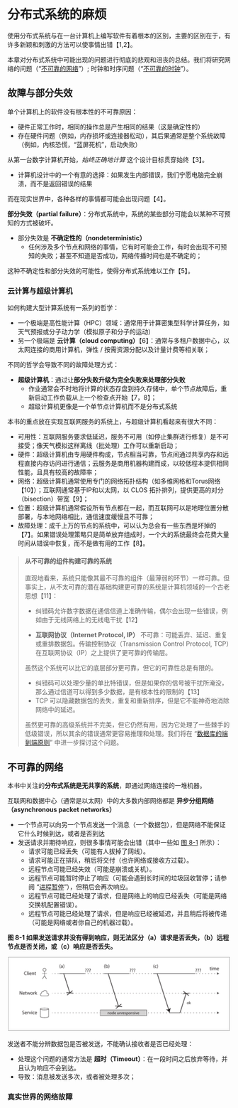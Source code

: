 # 分布式系统的麻烦

使用分布式系统与在一台计算机上编写软件有着根本的区别，主要的区别在于，有许多新颖和刺激的方法可以使事情出错【1,2】。

本章对分布式系统中可能出现的问题进行彻底的悲观和沮丧的总结。我们将研究网络的问题（“[不可靠的网络](#不可靠的网络)”）; 时钟和时序问题（“[不可靠的时钟](#不可靠的时钟)”）。



## 故障与部分失效

单个计算机上的软件没有根本性的不可靠原因：

- 硬件正常工作时，相同的操作总是产生相同的结果（这是确定性的）
- 存在硬件问题（例如，内存损坏或连接器松动），其后果通常是整个系统故障（例如，内核恐慌，“蓝屏死机”，启动失败）

从第一台数字计算机开始，*始终正确地计算* 这个设计目标贯穿始终【3】。

- 计算机设计中的一个有意的选择：如果发生内部错误，我们宁愿电脑完全崩溃，而不是返回错误的结果

而在现实世界中，各种各样的事情都可能会出现问题【4】。

**部分失效（partial failure）**：分布式系统中，系统的某些部分可能会以某种不可预知的方式被破坏。

- 部分失效是 **不确定性的（nondeterministic）**
  - 任何涉及多个节点和网络的事情，它有时可能会工作，有时会出现不可预知的失败；甚至不知道是否成功，网络传播时间也是不确定的；

这种不确定性和部分失效的可能性，使得分布式系统难以工作【5】。

### 云计算与超级计算机

如何构建大型计算系统有一系列的哲学：

- 一个极端是高性能计算（HPC）领域：通常用于计算密集型科学计算任务，如天气预报或分子动力学（模拟原子和分子的运动）
- 另一个极端是 **云计算（cloud computing）**【6】：通常与多租户数据中心，以太网连接的商用计算机，弹性 / 按需资源分配以及计量计费等相关联；

不同的哲学会导致不同的故障处理方式：

- **超级计算机**：通过让**部分失败升级为完全失败来处理部分失败**
  - 作业通常会不时地将计算的状态存盘到持久存储中，单个节点故障后，重新启动工作负载从上一个检查点开始【7，8】；
  - 超级计算机更像是一个单节点计算机而不是分布式系统

本书的重点放在实现互联网服务的系统上，与超级计算机看起来有很大不同：

- 可用性：互联网服务要求低延迟，服务不可用（如停止集群进行修复）是不可接受；像天气模拟这样离线（批处理）工作可以重新启动；
- 硬件：超级计算机由专用硬件构成，节点相当可靠，节点间通过共享内存和远程直接内存访问进行通信；云服务是商用机器构建而成，以较低程本提供相同性能，且具有较高的故障率；
- 网络：超级计算机通常使用专门的网络拓扑结构（如多维网格和Torus网络【10】）；互联网通常基于IP和以太网，以 CLOS 拓扑排列，提供更高的对分（bisection）带宽【9】；
- 位置：超级计算机通常假设所有节点都在一起，而互联网可以是地理位置分散部署，与本地网络相比，通信速度缓慢且不可靠；
- 故障处理：成千上万的节点的系统中，可以认为总会有一些东西是坏掉的【7】。如果错误处理策略只是简单放弃组成时，一个大的系统最终会花费大量时间从错误中恢复，而不是做有用的工作【8】。

> #### 从不可靠的组件构建可靠的系统
>
> 直观地看来，系统只能像其最不可靠的组件（最薄弱的环节）一样可靠。但事实上，从不太可靠的潜在基础构建更可靠的系统是计算机领域的一个古老思想【11】：
>
> - 纠错码允许数字数据在通信信道上准确传输，偶尔会出现一些错误，例如由于无线网络上的无线电干扰【12】
>
> - **互联网协议（Internet Protocol, IP）** 不可靠：可能丢弃、延迟、重复或重排数据包。传输控制协议（Transmission Control Protocol, TCP）在互联网协议（IP）之上提供了更可靠的传输层。
>
> 虽然这个系统可以比它的底层部分更可靠，但它的可靠性总是有限的。
>
> - 纠错码可以处理少量的单比特错误，但是如果你的信号被干扰所淹没，那么通过信道可以得到多少数据，是有根本性的限制的【13】
> - TCP 可以隐藏数据包的丢失，重复和重新排序，但是它不能神奇地消除网络中的延迟。
>
> 虽然更可靠的高级系统并不完美，但它仍然有用，因为它处理了一些棘手的低级错误，所以其余的错误通常更容易推理和处理。我们将在 “[数据库的端到端原则](./12_the_future.md#数据库的端到端原则)” 中进一步探讨这个问题。

## 不可靠的网络

本书中关注的**分布式系统是无共享的系统**，即通过网络连接的一堆机器。

互联网和数据中心（通常是以太网）中的大多数内部网络都是 **异步分组网络（asynchronous packet networks）**

- 一个节点可以向另一个节点发送一个消息（一个数据包），但是网络不能保证它什么时候到达，或者是否到达
- 发送请求并期待响应，则很多事情可能会出错（其中一些如 [图 8-1](https://github.com/Vonng/ddia/blob/master/img/fig8-1.png) 所示）：
  - 请求可能已经丢失（可能有人拔掉了网线）。
  - 请求可能正在排队，稍后将交付（也许网络或接收方过载）。
  - 远程节点可能已经失效（可能是崩溃或关机）。
  - 远程节点可能暂时停止了响应（可能会遇到长时间的垃圾回收暂停；请参阅 “[进程暂停](#进程暂停)”），但稍后会再次响应。
  - 远程节点可能已经处理了请求，但是网络上的响应已经丢失（可能是网络交换机配置错误）。
  - 远程节点可能已经处理了请求，但是响应已经被延迟，并且稍后将被传递（可能是网络或者你自己的机器过载）。

**图 8-1 如果发送请求并没有得到响应，则无法区分（a）请求是否丢失，（b）远程节点是否关闭，或（c）响应是否丢失。**

![img](pics/fig8-1.png)

发送者不能分辨数据包是否被发送，不能确认接收者是否已经处理：

- 处理这个问题的通常方法是 **超时（Timeout）**：在一段时间之后放弃等待，并且认为响应不会到达。
- 导致：消息被发送多次，或者被处理多次；

### 真实世界的网络故障

